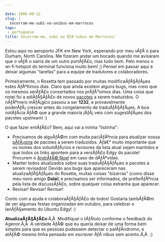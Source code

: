 ```yaml
---

date: 2006-09-12
slug: |
  socorram-me-subi-no-onibus-em-marrocos
tags:
 - portuguese
title: Socorram-me, subi no ÃƒÂ´nibus em Marrocos!
---
```


Estou aqui no aeroporto JFK em New York, esperando por meu vÃƒÂ´o para
Durham, North Carolina. Me fizeram andar um bocado quando me avisaram
que o vÃƒÂ´o sairia de um outro portÃƒÂ£o, mas tudo bem. Pelo menos o
wi-fi hotspot do terminal funciona muito bem! ;) Pensei em passar aqui e
deixar algumas "tarefas" para a equipe de tradutores e colaboradores.

Primeiramente, o Rosetta tem passado por muitas modificaÃƒÂ§ÃƒÂµes estes
ÃƒÂºltimos dias. Claro que ainda existem alguns bugs, mas creio que os
mesmos serÃƒÂ£o consertados nos prÃƒÂ³ximos dias. Uma coisa que notei
foi a adiÃƒÂ§ÃƒÂ£o de novos
[pacotes](https://launchpad.net/distros/ubuntu/edgy/+lang/pt_BR) a serem
traduzidos. O nÃƒÂºmero mÃƒÂ¡gico passou a ser **1232**, e provavelmente
poderÃƒÂ¡ crescer antes do congelamento de traduÃƒÂ§ÃƒÂµes. A boa
notÃƒÂ­cia ÃƒÂ© que a grande maioria jÃƒÂ¡ veio com sugestÃƒÂµes dos
pacotes upstream! :)

O que fazer entÃƒÂ£o? Bem, aqui vai a minha "listinha":

-   Precisamos de alguÃƒÂ©m com muita paciÃƒÂªncia para atualizar nossa
    [pÃƒÂ¡gina](http://wiki.ubuntubrasil.org/TimeDeTraducao/EdgyPacotes)
    de pacotes a serem traduzidos. Ãƒâ€° muito importante que os nomes
    dos voluntÃƒÂ¡rios e revisores da lista atual sejam mantidos e que
    todos os links apontem para a versÃƒÂ£o Edgy do pacote! Procurem o
    [AndrÃƒÂ© Noel](http://drenoel.wordpress.com) em caso de dÃƒÂºvidas.
-   Manter todos atualizados sobre suas traduÃƒÂ§ÃƒÂµes e pacotes a
    serem revisados! Devido aos bugs que apareceram nas
    atualizaÃƒÂ§ÃƒÂµes do Rosetta, muitas coisas "bizarras" (como disse
    meu novo amigo **Dalai**) e precisamos ser informados, de
    preferÃƒÂªncia pela lista de discussÃƒÂ£o, sobre qualquer coisa
    estranha que aparecer.
-   Revisar! Revisar! Revisar!

Conto com a ajuda e colaboraÃƒÂ§ÃƒÂ£o de todos! Gostaria tambÃƒÂ©m de
ver algumas festas organizadas em outubro, para celebrar o lanÃƒÂ§amento
do Ubuntu Edgy! :)

**AtualizaÃƒÂ§ÃƒÂ£o**:Ã‚Â  Modifiquei o tÃƒÂ­tulo conforme o feedback do
Agenor.Ã‚Â  A verdade ÃƒÂ© que eu queria deixar de uma forma bem simples
para que as pessoas pudessem detectar o palÃƒÂ­ndromo, e atÃƒÂ© mesmo
tinha pensado em escrever ÃƒÂ´nibus sem acento.Ã‚Â  ;)
